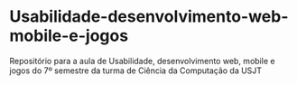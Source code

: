 # Usabilidade-desenvolvimento-web-mobile-e-jogos
Repositório para a aula de Usabilidade, desenvolvimento web, mobile e jogos do 7º semestre da turma de Ciência da Computação da USJT
